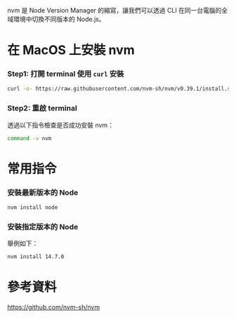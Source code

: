 nvm 是 Node Version Manager 的縮寫，讓我們可以透過 CLI 在同一台電腦的全域環境中切換不同版本的 Node.js。

# 在 MacOS 上安裝 nvm

### Step1: 打開 terminal 使用 `curl` 安裝

```bash
curl -o- https://raw.githubusercontent.com/nvm-sh/nvm/v0.39.1/install.sh | bash
```

### Step2: 重啟 terminal

透過以下指令檢查是否成功安裝 nvm：

```bash
command -v nvm
```

# 常用指令

### 安裝最新版本的 Node

```bash
nvm install node
```

### 安裝指定版本的 Node

舉例如下：

```bash
nvm install 14.7.0
```

# 參考資料

<https://github.com/nvm-sh/nvm>